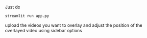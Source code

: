 Just do 

```python
streamlit run app.py
```

upload the videos you want to overlay and adjust the position of the overlayed video using sidebar options
